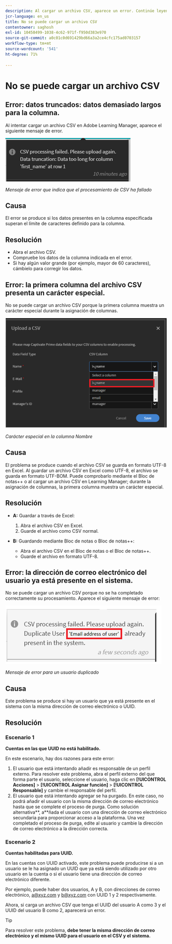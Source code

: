 ```yaml
---
description: Al cargar un archivo CSV, aparece un error. Continúe leyendo para resolver el problema.
jcr-language: en_us
title: No se puede cargar un archivo CSV
contentowner: saghosh
exl-id: 10458499-1038-4c62-971f-f950d383e970
source-git-commit: a0c01c0d691429bd66a3a2ce4cfc175ad0703157
workflow-type: tm+mt
source-wordcount: '541'
ht-degree: 71%

---
```


# No se puede cargar un archivo CSV

## Error: datos truncados: datos demasiado largos para la columna.

Al intentar cargar un archivo CSV en Adobe Learning Manager, aparece el siguiente mensaje de error.

![](assets/csv-upload-failed.png)

*Mensaje de error que indica que el procesamiento de CSV ha fallado*

## Causa

El error se produce si los datos presentes en la columna especificada superan el límite de caracteres definido para la columna.

## Resolución

* Abra el archivo CSV.
* Compruebe los datos de la columna indicada en el error.
* Si hay algún valor grande (por ejemplo, mayor de 60 caracteres), cámbielo para corregir los datos.

## Error: la primera columna del archivo CSV presenta un carácter especial.

No se puede cargar un archivo CSV porque la primera columna muestra un carácter especial durante la asignación de columnas.

![](assets/csv-2.png)

*Carácter especial en la columna Nombre*

## Causa

El problema se produce cuando el archivo CSV se guarda en formato UTF-8 en Excel. Al guardar un archivo CSV en Excel como UTF-8, el archivo se guarda en formato UTF-BOM. Puede comprobarlo mediante el Bloc de notas++ o al cargar un archivo CSV en Learning Manager; durante la asignación de columnas, la primera columna muestra un carácter especial.

## Resolución

* **A:** Guardar a través de Excel:

   1. Abra el archivo CSV en Excel.
   1. Guarde el archivo como CSV normal.

* **B:** Guardando mediante Bloc de notas o Bloc de notas++:

   * Abra el archivo CSV en el Bloc de notas o el Bloc de notas++.
   * Guarde el archivo en formato UTF-8.

## Error: la dirección de correo electrónico del usuario ya está presente en el sistema.

No se puede cargar un archivo CSV porque no se ha completado correctamente su procesamiento. Aparece el siguiente mensaje de error:

![](assets/csv-3.png)

*Mensaje de error para un usuario duplicado*

## Causa

Este problema se produce si hay un usuario que ya está presente en el sistema con la misma dirección de correo electrónico o UUID.

## Resolución

### Escenario 1

**Cuentas en las que UUID no está habilitado.**

En este escenario, hay dos razones para este error:

1. El usuario que está intentando añadir es responsable de un perfil externo. Para resolver este problema, abra el perfil externo del que forma parte el usuario, seleccione el usuario, haga clic en **[!UICONTROL Acciones]** > **[!UICONTROL Asignar función]** > **[!UICONTROL Responsable]** y cambie el responsable del perfil.
1. El usuario que está intentando agregar se ha purgado. En este caso, no podrá añadir el usuario con la misma dirección de correo electrónico hasta que se complete el proceso de purga. Como solución alternativa**, a**ñada el usuario con una dirección de correo electrónico secundaria para proporcionar acceso a la plataforma. Una vez completado el proceso de purga, edite al usuario y cambie la dirección de correo electrónico a la dirección correcta.

### Escenario 2

**Cuentas habilitadas para UUID.**

En las cuentas con UUID activado, este problema puede producirse si a un usuario se le ha asignado un UUID que ya está siendo utilizado por otro usuario en la cuenta o si el usuario tiene una dirección de correo electrónico diferente.

Por ejemplo, puede haber dos usuarios, A y B, con direcciones de correo electrónico, <a@xyz.com> y <b@xyz.com> con UUID 1 y 2 respectivamente.

Ahora, si carga un archivo CSV que tenga el UUID del usuario A como 3 y el UUID del usuario B como 2, aparecerá un error.

>[!TIP]
>
>Para resolver este problema, **debe tener la misma dirección de correo electrónico y el mismo UUID para el usuario en el CSV y el sistema.**
